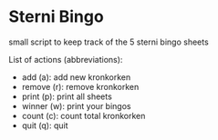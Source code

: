 # Sterni Bingo

small script to keep track of the 5 sterni bingo sheets

List of actions (abbreviations): 
- add (a): add new kronkorken
- remove (r): remove kronkorken
- print (p): print all sheets
- winner (w): print your bingos
- count (c): count total kronkorken
- quit (q): quit
